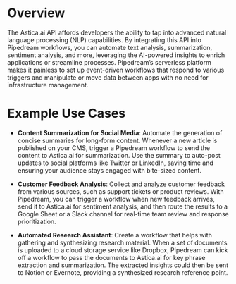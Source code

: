 # Overview

The Astica.ai API affords developers the ability to tap into advanced natural language processing (NLP) capabilities. By integrating this API into Pipedream workflows, you can automate text analysis, summarization, sentiment analysis, and more, leveraging the AI-powered insights to enrich applications or streamline processes. Pipedream’s serverless platform makes it painless to set up event-driven workflows that respond to various triggers and manipulate or move data between apps with no need for infrastructure management.

# Example Use Cases

- **Content Summarization for Social Media**: Automate the generation of concise summaries for long-form content. Whenever a new article is published on your CMS, trigger a Pipedream workflow to send the content to Astica.ai for summarization. Use the summary to auto-post updates to social platforms like Twitter or LinkedIn, saving time and ensuring your audience stays engaged with bite-sized content.

- **Customer Feedback Analysis**: Collect and analyze customer feedback from various sources, such as support tickets or product reviews. With Pipedream, you can trigger a workflow when new feedback arrives, send it to Astica.ai for sentiment analysis, and then route the results to a Google Sheet or a Slack channel for real-time team review and response prioritization.

- **Automated Research Assistant**: Create a workflow that helps with gathering and synthesizing research material. When a set of documents is uploaded to a cloud storage service like Dropbox, Pipedream can kick off a workflow to pass the documents to Astica.ai for key phrase extraction and summarization. The extracted insights could then be sent to Notion or Evernote, providing a synthesized research reference point.
